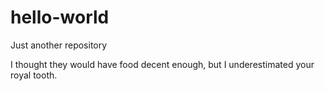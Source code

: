 # hello-world
Just another repository

I thought they would have food decent enough, but I underestimated your royal tooth.
